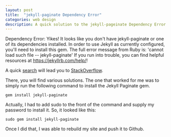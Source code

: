 ```yaml
---
layout: post
title:  "jekyll-paginate Dependency Error"
categories: web design
description: A quick solution to the jekyll-pageinate Dependency Error
---
```


Dependency Error: Yikes! It looks like you don't have jekyll-paginate or one of its dependencies installed. In order to use Jekyll as currently configured, you'll need to install this gem. The full error message from Ruby is: 'cannot load such file -- jekyll-paginate' If you run into trouble, you can find helpful resources at https://jekyllrb.com/help/! 

A quick [search](https://duckduckgo.com/?t=ffab&q=you+don%27t+have+jekyll-paginate&ia=web) will lead you to [StackOverflow](https://stackoverflow.com/questions/35401566/dont-have-jekyll-paginate-or-one-of-its-dependencies-installed).

There, you will find various solutions. The one that worked for me was to simply run the following command to install the Jekyll Paginate gem.

```
gem install jekyll-paginate
```

Actually, I had to add sudo to the front of the command and supply my password to install it. So, it looked like this:

```
sudo gem install jekyll-paginate
```

Once I did that, I was able to rebuild my site and push it to Github.